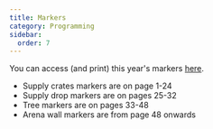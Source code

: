 ```yaml
---
title: Markers
category: Programming
sidebar:
  order: 7
---
```

You can access (and print) this year's markers [here](/assets/markers.pdf).

- Supply crates markers are on page 1-24
- Supply drop markers are on pages 25-32
- Tree markers are on pages 33-48
- Arena wall markers are from page 48 onwards
